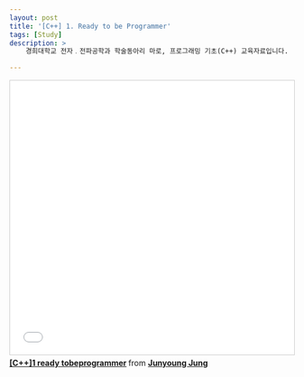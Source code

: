 ```yaml
---
layout: post
title: '[C++] 1. Ready to be Programmer'
tags: [Study]
description: >  
    경희대학교 전자﹒전파공학과 학술동아리 마로, 프로그래밍 기초(C++) 교육자료입니다.

---
```



<iframe src="//www.slideshare.net/slideshow/embed_code/key/1UrdaHXin1A0oz" width="595" height="485" frameborder="0" marginwidth="0" marginheight="0" scrolling="no" style="border:1px solid #CCC; border-width:1px; margin-bottom:5px; max-width: 100%;" allowfullscreen> </iframe> <div style="margin-bottom:5px"> <strong> <a href="//www.slideshare.net/JunyoungJung8/c1-ready-tobeprogrammer" title="[C++]1 ready tobeprogrammer" target="_blank">[C++]1 ready tobeprogrammer</a> </strong> from <strong><a target="_blank" href="//www.slideshare.net/JunyoungJung8">Junyoung Jung</a></strong> </div>
